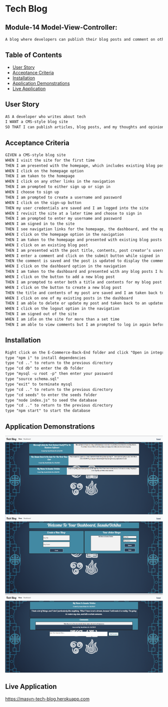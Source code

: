 # Tech Blog

## Module-14 Model-View-Controller:
```md
A blog where developers can publish their blog posts and comment on other developers' posts. Uses Handlebars.js, Sequelize and express-session npm package for authentication.
```

## Table of Contents

 * [User Story](#user-story)
 * [Acceptance Criteria](#acceptance-criteria)
 * [Installation](#installation)
 * [Application Demonstrations](#application-demonstrations)
 * [Live Application](#Live-Application)

## User Story

```md
AS A developer who writes about tech
I WANT a CMS-style blog site
SO THAT I can publish articles, blog posts, and my thoughts and opinions
```

## Acceptance Criteria

```md
GIVEN a CMS-style blog site
WHEN I visit the site for the first time
THEN I am presented with the homepage, which includes existing blog posts if any have been posted; navigation links for the homepage and the dashboard; and the option to log in
WHEN I click on the homepage option
THEN I am taken to the homepage
WHEN I click on any other links in the navigation
THEN I am prompted to either sign up or sign in
WHEN I choose to sign up
THEN I am prompted to create a username and password
WHEN I click on the sign-up button
THEN my user credentials are saved and I am logged into the site
WHEN I revisit the site at a later time and choose to sign in
THEN I am prompted to enter my username and password
WHEN I am signed in to the site
THEN I see navigation links for the homepage, the dashboard, and the option to log out
WHEN I click on the homepage option in the navigation
THEN I am taken to the homepage and presented with existing blog posts that include the post title and the date created
WHEN I click on an existing blog post
THEN I am presented with the post title, contents, post creator’s username, and date created for that post and have the option to leave a comment
WHEN I enter a comment and click on the submit button while signed in
THEN the comment is saved and the post is updated to display the comment, the comment creator’s username, and the date created
WHEN I click on the dashboard option in the navigation
THEN I am taken to the dashboard and presented with any blog posts I have already created and the option to add a new blog post
WHEN I click on the button to add a new blog post
THEN I am prompted to enter both a title and contents for my blog post
WHEN I click on the button to create a new blog post
THEN the title and contents of my post are saved and I am taken back to an updated dashboard with my new blog post
WHEN I click on one of my existing posts in the dashboard
THEN I am able to delete or update my post and taken back to an updated dashboard
WHEN I click on the logout option in the navigation
THEN I am signed out of the site
WHEN I am idle on the site for more than a set time
THEN I am able to view comments but I am prompted to log in again before I can add, update, or delete comments
```
## Installation

```md
Right click on the E-Commerce-Back-End folder and click "Open in integrated terminal" 
type "npm i" to install dependencies
type "cd .." to return to the previous directory
type "cd db" to enter the db folder
type "mysql -u root -p" then enter your password
type "source schema.sql"
type "exit" to terminate mysql
type "cd .." to return to the previous directory
type "cd seeds" to enter the seeds folder
type "node index.js" to seed the database
type "cd .." to return to the previous directory
type "npm start" to start the database
```

## Application Demonstrations

![](./public/images/demo1.png)
![](./public/images/demo2.png)
![](./public/images/demo3.png)


## Live Application

https://masyn-tech-blog.herokuapp.com